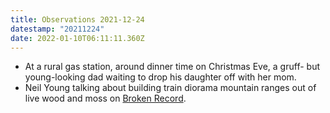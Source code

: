 ```yaml
---
title: Observations 2021-12-24
datestamp: "20211224"
date: 2022-01-10T06:11:11.360Z
---
```

- At a rural gas station, around dinner time on Christmas Eve, a gruff- but young-looking dad waiting to drop his daughter off with her mom.
- Neil Young talking about building train diorama mountain ranges out of live wood and moss on [Broken Record](https://www.youtube.com/watch?v=2IRroVvvo4g).
